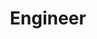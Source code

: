 ---
layout: default
title: Engineer
parent: Class Guides
grand_parent: FAQ
nav_order: 7
permalink: /faq/class-guides/engineer/
---
